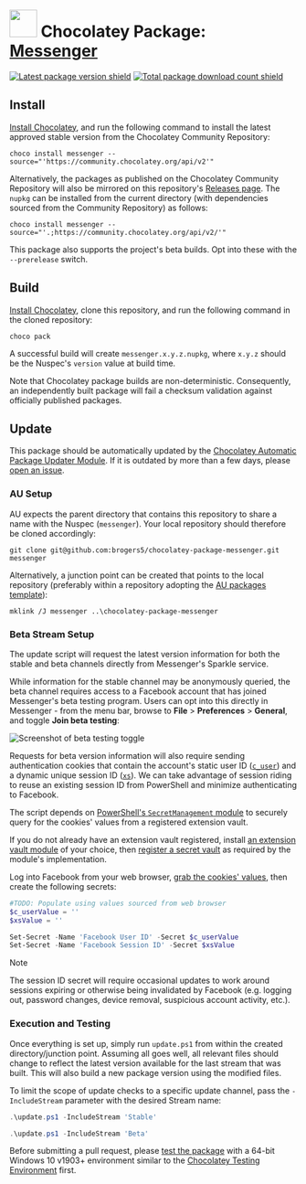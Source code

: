 ﻿# <img src="https://cdn.jsdelivr.net/gh/brogers5/chocolatey-package-messenger@11eade7e5c9cf02a523fc1a90c744a146ba806b7/messenger.png" width="48" height="48"/> Chocolatey Package: [Messenger](https://community.chocolatey.org/packages/messenger)

[![Latest package version shield](https://img.shields.io/chocolatey/v/messenger.svg?include_prereleases)](https://community.chocolatey.org/packages/messenger)
[![Total package download count shield](https://img.shields.io/chocolatey/dt/messenger.svg)](https://community.chocolatey.org/packages/messenger)

## Install

[Install Chocolatey](https://chocolatey.org/install), and run the following command to install the latest approved stable version from the Chocolatey Community Repository:

```shell
choco install messenger --source="'https://community.chocolatey.org/api/v2'"
```

Alternatively, the packages as published on the Chocolatey Community Repository will also be mirrored on this repository's [Releases page](https://github.com/brogers5/chocolatey-package-messenger/releases). The `nupkg` can be installed from the current directory (with dependencies sourced from the Community Repository) as follows:

```shell
choco install messenger --source="'.;https://community.chocolatey.org/api/v2/'"
```

This package also supports the project's beta builds. Opt into these with the `--prerelease` switch.

## Build

[Install Chocolatey](https://chocolatey.org/install), clone this repository, and run the following command in the cloned repository:

```shell
choco pack
```

A successful build will create `messenger.x.y.z.nupkg`, where `x.y.z` should be the Nuspec's `version` value at build time.

Note that Chocolatey package builds are non-deterministic. Consequently, an independently built package will fail a checksum validation against officially published packages.

## Update

This package should be automatically updated by the [Chocolatey Automatic Package Updater Module](https://github.com/majkinetor/au). If it is outdated by more than a few days, please [open an issue](https://github.com/brogers5/chocolatey-package-messenger/issues).

### AU Setup

AU expects the parent directory that contains this repository to share a name with the Nuspec (`messenger`). Your local repository should therefore be cloned accordingly:

```shell
git clone git@github.com:brogers5/chocolatey-package-messenger.git messenger
```

Alternatively, a junction point can be created that points to the local repository (preferably within a repository adopting the [AU packages template](https://github.com/majkinetor/au-packages-template)):

```shell
mklink /J messenger ..\chocolatey-package-messenger
```

### Beta Stream Setup

The update script will request the latest version information for both the stable and beta channels directly from Messenger's Sparkle service.

While information for the stable channel may be anonymously queried, the beta channel requires access to a Facebook account that has joined Messenger's beta testing program. Users can opt into this directly in Messenger - from the menu bar, browse to **File** > **Preferences** > **General**, and toggle **Join beta testing**:

![Screenshot of beta testing toggle](https://cdn.jsdelivr.net/gh/brogers5/chocolatey-package-messenger@5010723f82c0b6b79779417af1bb1bee15001cc0/BetaTestingToggle.png)

Requests for beta version information will also require sending authentication cookies that contain the account's static user ID ([`c_user`](https://cookiedatabase.org/cookie/facebook/c_user/)) and a dynamic unique session ID ([`xs`](https://cookiedatabase.org/cookie/facebook/xs/)). We can take advantage of session riding to reuse an existing session ID from PowerShell and minimize authenticating to Facebook.

The script depends on [PowerShell's `SecretManagement` module](https://devblogs.microsoft.com/powershell/secretmanagement-and-secretstore-are-generally-available/) to securely query for the cookies' values from a registered extension vault.

If you do not already have an extension vault registered, install [an extension vault module](https://www.powershellgallery.com/packages?q=Tags%3A%22SecretManagement%22) of your choice, then [register a secret vault](https://learn.microsoft.com/powershell/module/microsoft.powershell.secretmanagement/register-secretvault?view=ps-modules) as required by the module's implementation.

Log into Facebook from your web browser, [grab the cookies' values](https://www.cookieyes.com/blog/how-to-check-cookies-on-your-website-manually/), then create the following secrets:

```powershell
#TODO: Populate using values sourced from web browser
$c_userValue = ''
$xsValue = ''

Set-Secret -Name 'Facebook User ID' -Secret $c_userValue
Set-Secret -Name 'Facebook Session ID' -Secret $xsValue
```

>[!NOTE]
>The session ID secret will require occasional updates to work around sessions expiring or otherwise being invalidated by Facebook (e.g. logging out, password changes, device removal, suspicious account activity, etc.).

### Execution and Testing

Once everything is set up, simply run `update.ps1` from within the created directory/junction point. Assuming all goes well, all relevant files should change to reflect the latest version available for the last stream that was built. This will also build a new package version using the modified files.

To limit the scope of update checks to a specific update channel, pass the `-IncludeStream` parameter with the desired Stream name:

```powershell
.\update.ps1 -IncludeStream 'Stable'
```

```powershell
.\update.ps1 -IncludeStream 'Beta'
```

Before submitting a pull request, please [test the package](https://docs.chocolatey.org/en-us/community-repository/moderation/package-verifier#steps-for-each-package) with a 64-bit Windows 10 v1903+ environment similar to the [Chocolatey Testing Environment](https://github.com/chocolatey-community/chocolatey-test-environment) first.
